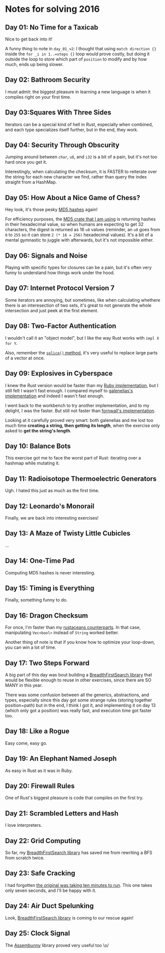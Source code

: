 # Notes for solving 2016
## Day 01: No Time for a Taxicab

Nice to get back into it!

A funny thing to note in `day_01_v2`: I thought that using `match direction {}` inside the `for _i in 1..=steps {}` loop would prove costly, but doing it outside the loop to store which part of `position` to modify and by how much, ends up being slower.

## Day 02: Bathroom Security

I must admit: the biggest pleasure in learning a new language is when it compiles right on your first time.

## Day 03:Squares With Three Sides

Iterators can be a special kind of hell in Rust, especially when combined, and each type specializes itself further, but in the end, they work.

## Day 04: Security Through Obscurity

Jumping around between `char`, `u8`, and `i32` is a bit of a pain, but it's not too hard once you get it.

Interestingly, when calculating the checksum, it is FASTER to reiterate over the string for each new character we find, rather than query the index straight from a HashMap.

## Day 05: How About a Nice Game of Chess?

Hey look, it's those pesky [MD5 hashes](https://en.wikipedia.org/wiki/MD5) again!

For efficiency purposes, the [MD5 crate that I am using](https://crates.io/crates/md-5) is returning hashes in their hexadecimal value, so when humans are expecting to get 32 characters, the digest is returned as 16 `u8` values (reminder, an `u8` goes from `0` to `255` so it can store `2 (* 16 = 256)` hexadecimal values). It's a bit of a mental gymnastic to juggle with afterwards, but it's not impossible either.

## Day 06: Signals and Noise

Playing with specific types for closures can be a pain, but it's often very funny to understand how things work under the hood.

## Day 07: Internet Protocol Version 7

Some iterators are annoying, but sometimes, like when calculating whethere there is an interesection of two sets, it's great to not generate the whole intersection and just peek at the first element.

## Day 08: Two-Factor Authentication

I wouldn't call it an "object model", but I like the way Rust works with `impl X for Y`.

Also, remember the [`splice()` method](https://doc.rust-lang.org/std/vec/struct.Vec.html#method.splice), it's very useful to replace large parts of a vector at once.

## Day 09: Explosives in Cyberspace

I knew the Rust version would be faster than my [Ruby implementation](https://github.com/joshleaves/advent-rb/blob/master/year_2016/day_09.rb), but I still felt I wasn't fast enough. I compared myself to [galenelias's implementation](https://github.com/galenelias/AdventOfCode_2016/blob/master/src/Day9/mod.rs) and indeed I wasn't fast enough.

I went back to the workbench to try another implementation, and to my delight, I was the faster. But still not faster than [fornwall's implementation](https://github.com/fornwall/advent-of-code/blob/main/crates/core/src/year2016/day09.rs).

Looking at it carefully proved very smart: both galenelias and me lost too much time **creating a string, then getting its length**, when the exercise only asked to **get the string's length**.

## Day 10: Balance Bots

This exercise got me to face the worst part of Rust: iterating over a hashmap while mutating it.

## Day 11: Radioisotope Thermoelectric Generators

Ugh. I hated this just as much as the first time.

## Day 12: Leonardo's Monorail

Finally, we are back into interesting exercises!

## Day 13: A Maze of Twisty Little Cubicles

...

## Day 14: One-Time Pad

Computing MD5 hashes is never interesting.

## Day 15: Timing is Everything

Finally, something funny to do.

## Day 16: Dragon Checksum

For once, I'm faster than my [rustaceans counterparts](https://docs.rs/advent-of-code/2022.0.66/src/advent_of_code/year2016/day16.rs.html). In that case, manipulating `Vec<bool>` instead of `String` worked better.

Another thing of note is that if you know how to optimize your loop-down, you can win a lot of time.

## Day 17: Two Steps Forward

A big part of this day was bout building a [BreadthFirstSearch library](src/bfs.rs) that would be flexible enough to reuse in other exercises, since there are SO MANY in this year.

There was some confusion between all the generics, abstractions, and types, especially since this day got some strange rules (storing together position+path) but in the end, I think I got it, and implementing it on day 13 (which only got a position) was really fast, and execution time got faster too.

## Day 18: Like a Rogue

Easy come, easy go.

## Day 19: An Elephant Named Joseph

As easy in Rust as it was in Ruby.

## Day 20: Firewall Rules

One of Rust's biggest pleasure is code that compiles on the first try.

## Day 21: Scrambled Letters and Hash

I love interpreters.

## Day 22: Grid Computing

So far, my [BreadthFirstSearch library](src/bfs.rs) has saved me from rewriting a BFS from scratch twice.

## Day 23: Safe Cracking

I had forgotten [the original was taking ten minutes to run](https://github.com/joshleaves/advent-rb/NOTES_2016.md#day-23-safe-cracking). This one takes only seven seconds, and I'll be happy with it.

## Day 24: Air Duct Spelunking

Look, [BreadthFirstSearch library](src/bfs.rs) is coming to our rescue again!

## Day 25: Clock Signal

The [Assembunny](src/year_2016/assembunny.rs) library proved very useful too \o/
